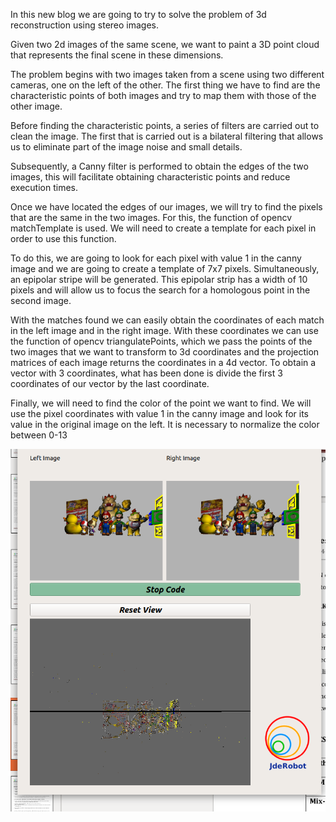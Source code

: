 In this new blog we are going to try to solve the problem of 3d reconstruction using stereo images.

Given two 2d images of the same scene, we want to paint a 3D point cloud that represents the final scene in these dimensions.

The problem begins with two images taken from a scene using two different cameras, one on the left of the other. The first thing we have to find are the characteristic points of both images and try to map them with those of the other image.

Before finding the characteristic points, a series of filters are carried out to clean the image. The first that is carried out is a bilateral filtering that allows us to eliminate part of the image noise and small details.

Subsequently, a Canny filter is performed to obtain the edges of the two images, this will facilitate obtaining characteristic points and reduce execution times.

Once we have located the edges of our images, we will try to find the pixels that are the same in the two images. For this, the function of opencv matchTemplate is used. We will need to create a template for each pixel in order to use this function.

To do this, we are going to look for each pixel with value 1 in the canny image and we are going to create a template of 7x7 pixels. Simultaneously, an epipolar stripe will be generated. This epipolar strip has a width of 10 pixels and will allow us to focus the search for a homologous point in the second image.

With the matches found we can easily obtain the coordinates of each match in the left image and in the right image. With these coordinates we can use the function of opencv triangulatePoints, which we pass the points of the two images that we want to transform to 3d coordinates and the projection matrices of each image returns the coordinates in a 4d vector. To obtain a vector with 3 coordinates, what has been done is divide the first 3 coordinates of our vector by the last coordinate.

Finally, we will need to find the color of the point we want to find. We will use the pixel coordinates with value 1 in the canny image and look for its value in the original image on the left. It is necessary to normalize the color between 0-13

![Resultado](3d_robotica.png)
